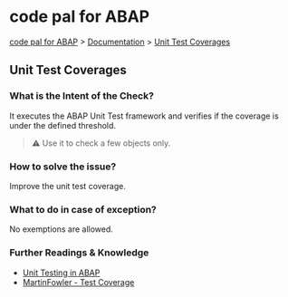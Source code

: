# code pal for ABAP

[code pal for ABAP](../../README.md) > [Documentation](../check_documentation.md) > [Unit Test Coverages](unit-test-coverages.md)

## Unit Test Coverages

### What is the Intent of the Check?

It executes the ABAP Unit Test framework and verifies if the coverage is under the defined threshold.

> :warning: Use it to check a few objects only.

### How to solve the issue?

Improve the unit test coverage.

### What to do in case of exception?

No exemptions are allowed.

### Further Readings & Knowledge

* [Unit Testing in ABAP](https://help.sap.com/viewer/c238d694b825421f940829321ffa326a/7.5.19/en-US/4ec18be06e391014adc9fffe4e204223.html)
* [MartinFowler - Test Coverage](https://martinfowler.com/bliki/TestCoverage.html)
